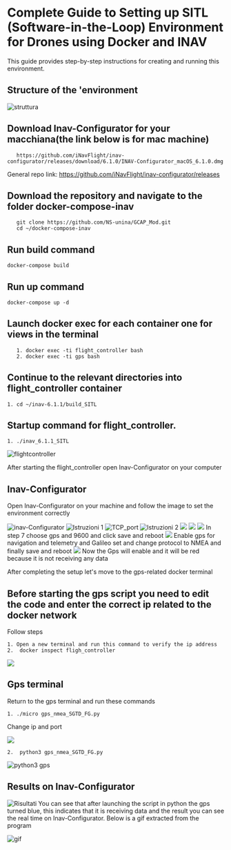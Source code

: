 # Complete Guide to Setting up SITL (Software-in-the-Loop) Environment for Drones using Docker and INAV

This guide provides step-by-step instructions for creating and running this environment.

## Structure of the 'environment

![struttura](https://github.com/NS-unina/GCAP_Mod/blob/main/docker-compose-inav/screen/Structure.png)

## Download Inav-Configurator for your macchiana(the link below is for mac machine)

```
   https://github.com/iNavFlight/inav-configurator/releases/download/6.1.0/INAV-Configurator_macOS_6.1.0.dmg

```

General repo link: https://github.com/iNavFlight/inav-configurator/releases

## Download the repository and navigate to the folder docker-compose-inav

```
   git clone https://github.com/NS-unina/GCAP_Mod.git
   cd ~/docker-compose-inav
```

## Run build command

```
docker-compose build 
```

## Run up command

```
docker-compose up -d

```

## Launch docker exec for each container one for views in the terminal

```
   1. docker exec -ti flight_controller bash
   2. docker exec -ti gps bash

```

## Continue to the relevant directories into flight_controller container

```
1. cd ~/inav-6.1.1/build_SITL
```

## Startup command for flight_controller.

```
1. ./inav_6.1.1_SITL
```

![flightcontroller](https://github.com/NS-unina/GCAP_Mod/blob/main/docker-compose-inav/screen/Flight_Controller.png)

After starting the flight_controller open Inav-Configurator on your computer

## Inav-Configurator

Open Inav-Configurator on your machine and follow the image to set the environment correctly

![inav-Configurator](https://github.com/NS-unina/GCAP_Mod/blob/main/docker-compose-inav/screen/Inav-Configurator_1.png)
![Istruzioni 1](https://github.com/NS-unina/GCAP_Mod/blob/main/docker-compose-inav/screen/inav-Configurator_2.png)
![TCP_port](https://github.com/NS-unina/GCAP_Mod/blob/main/docker-compose-inav/screen/TCP_port.png)
![Istruzioni 2](https://github.com/NS-unina/GCAP_Mod/blob/main/docker-compose-inav/screen/inav_Conf_final.png)
![](https://github.com/NS-unina/GCAP_Mod/blob/main/docker-compose-inav/screen/Quadricopter.png)
![]([https://github.com/NS-unina/GCAP_Mod/blob/main/docker-compose-inav/screen/Quadricopter.png](https://github.com/NS-unina/GCAP_Mod/blob/main/docker-compose-inav/screen/Quadricopter1_1.png))
![](https://github.com/NS-unina/GCAP_Mod/blob/main/docker-compose-inav/screen/Quadricpoter1_2.png)
In step 7 choose gps and 9600 and click save and reboot
![](https://github.com/NS-unina/GCAP_Mod/blob/main/docker-compose-inav/screen/Quadricpoter1_3.png)
Enable gps for navigation and telemetry and Galileo set and change protocol to NMEA and finally save and reboot
![](https://github.com/NS-unina/GCAP_Mod/blob/main/docker-compose-inav/screen/Quadricpoter1_4.png)
Now the Gps will enable and it will be red because it is not receiving any data

After completing the setup let's move to the gps-related docker terminal

## Before starting the gps script you need to edit the code and enter the correct ip related to the docker network

Follow steps

```
1. Open a new terminal and run this command to verify the ip address
2.  docker inspect fligh_controller
```

![](https://github.com/NS-unina/GCAP_Mod/blob/main/docker-compose-inav/screen/Docker_inspect.png)

## Gps terminal

Return to the gps terminal and run these commands

```
1. ./micro gps_nmea_SGTD_FG.py

```

Change ip and port

![](https://github.com/NS-unina/GCAP_Mod/blob/main/docker-compose-inav/screen/microgps.png)

```
2.  python3 gps_nmea_SGTD_FG.py

```

![python3 gps](https://github.com/NS-unina/GCAP_Mod/blob/main/docker-compose-inav/screen/python3gps.png)

## Results on Inav-Configurator

![Risultati](https://github.com/NS-unina/GCAP_Mod/blob/main/docker-compose-inav/screen/Risultati.png)
You can see that after launching the script in python the gps turned blue, this indicates that it is receiving data and the result you can see the real time on Inav-Configurator.
Below is a gif extracted from the program

![gif](https://github.com/NS-unina/GCAP_Mod/blob/main/docker-compose-inav/screen/Gifgps.gif)
